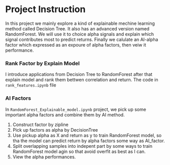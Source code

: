 # Project Instruction
In this project we mainly explore a kind of explainable mechine learning method called Decision Tree. It also has an advanced version named RandomForest. We will use it to choice alpha signals and explain which signal contributes most to predict returns. Finally we calulate an AI-alpha factor which expressed as an expoure of alpha factors, then veiw it performance.

### Rank Factor by Explain Model
I introduce applications from Decision Tree to RandomForest after that explain model and rank them bettwen correlation and return. The code in `rank_features.ipynb` file

### AI Factors
In `RandomForest_Explainable_model.ipynb` project, we pick up some important alpha factors and combine them by AI method.

1. Construct factor by zipline
2. Pick up factors as alpha by DecisionTree
3. Use pickup alpha as X and return as y to train RandomForest model, so tha the model can predict return by alpha factors some way as AI_factor.
4. Split overlapping samples into indepent part by some ways to train RandomForest model agin so that avoid overfit as best as I can. 
5. View the alpha performances.
